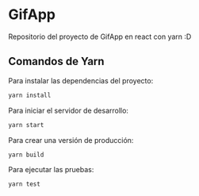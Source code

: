 # GifApp 

Repositorio del proyecto de GifApp en react con yarn :D

## Comandos de Yarn

Para instalar las dependencias del proyecto:
```bash
yarn install
```

Para iniciar el servidor de desarrollo:
```bash
yarn start
```

Para crear una versión de producción:
```bash
yarn build
```

Para ejecutar las pruebas:
```bash
yarn test
```
